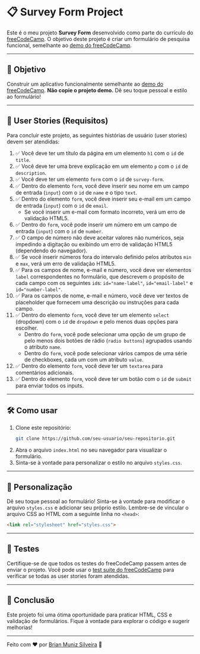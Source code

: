 # 📋 Survey Form Project

Este é o meu projeto **Survey Form** desenvolvido como parte do currículo do [freeCodeCamp](https://www.freecodecamp.org/). O objetivo deste projeto é criar um formulário de pesquisa funcional, semelhante ao [demo do freeCodeCamp](https://survey-form.freecodecamp.rocks). 

---

## 🎯 Objetivo

Construir um aplicativo funcionalmente semelhante ao [demo do freeCodeCamp](https://survey-form.freecodecamp.rocks). **Não copie o projeto demo.** Dê seu toque pessoal e estilo ao formulário!

---

## 📜 User Stories (Requisitos)

Para concluir este projeto, as seguintes histórias de usuário (user stories) devem ser atendidas:

1. ✅ Você deve ter um título da página em um elemento `h1` com o `id` de `title`.
2. ✅ Você deve ter uma breve explicação em um elemento `p` com o `id` de `description`.
3. ✅ Você deve ter um elemento `form` com o `id` de `survey-form`.
4. ✅ Dentro do elemento `form`, você deve inserir seu nome em um campo de entrada (`input`) com o `id` de `name` e o tipo `text`.
5. ✅ Dentro do elemento `form`, você deve inserir seu e-mail em um campo de entrada (`input`) com o `id` de `email`.
   - Se você inserir um e-mail com formato incorreto, verá um erro de validação HTML5.
6. ✅ Dentro do `form`, você pode inserir um número em um campo de entrada (`input`) com o `id` de `number`.
7. ✅ O campo de número não deve aceitar valores não numéricos, seja impedindo a digitação ou exibindo um erro de validação HTML5 (dependendo do navegador).
8. ✅ Se você inserir números fora do intervalo definido pelos atributos `min` e `max`, verá um erro de validação HTML5.
9. ✅ Para os campos de nome, e-mail e número, você deve ver elementos `label` correspondentes no formulário, que descrevem o propósito de cada campo com os seguintes `id`s: `id="name-label"`, `id="email-label"` e `id="number-label"`.
10. ✅ Para os campos de nome, e-mail e número, você deve ver textos de placeholder que fornecem uma descrição ou instruções para cada campo.
11. ✅ Dentro do elemento `form`, você deve ter um elemento `select` (dropdown) com o `id` de `dropdown` e pelo menos duas opções para escolher.
    - Dentro do `form`, você pode selecionar uma opção de um grupo de pelo menos dois botões de rádio (`radio buttons`) agrupados usando o atributo `name`.
    - Dentro do `form`, você pode selecionar vários campos de uma série de checkboxes, cada um com um atributo `value`.
12. ✅ Dentro do elemento `form`, você deve ter um `textarea` para comentários adicionais.
13. ✅ Dentro do elemento `form`, você deve ter um botão com o `id` de `submit` para enviar todos os inputs.

---

## 🛠️ Como usar

1. Clone este repositório:
   ```bash
   git clone https://github.com/seu-usuario/seu-repositorio.git
   ```
2. Abra o arquivo `index.html` no seu navegador para visualizar o formulário.
3. Sinta-se à vontade para personalizar o estilo no arquivo `styles.css`.

---

## 🎨 Personalização

Dê seu toque pessoal ao formulário! Sinta-se à vontade para modificar o arquivo `styles.css` e adicionar seu próprio estilo. Lembre-se de vincular o arquivo CSS ao HTML com a seguinte linha no `<head>`:

```html
<link rel="stylesheet" href="styles.css">
```

---

## 🧪 Testes

Certifique-se de que todos os testes do freeCodeCamp passem antes de enviar o projeto. Você pode usar o [test suite do freeCodeCamp](https://survey-form.freecodecamp.rocks/) para verificar se todas as user stories foram atendidas.

---

## 🚀 Conclusão

Este projeto foi uma ótima oportunidade para praticar HTML, CSS e validação de formulários. Fique à vontade para explorar o código e sugerir melhorias!

---

Feito com ❤️ por [Brian Muniz Silveira](https://github.com/BrianMunizSilveira) 🚀